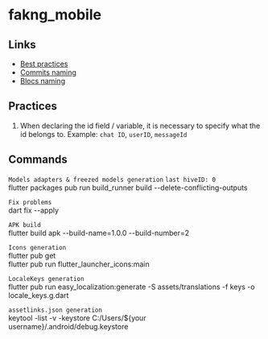 # fakng_mobile

## Links

* [Best practices](https://medium.com/flutter-community/flutter-best-practices-and-tips-7c2782c9ebb5)  
* [Commits naming](https://gist.github.com/Voloshin-Sergei/ffbec67c6d9fcb32b0df014ababba0e9)   
* [Blocs naming](https://github.com/felangel/bloc/blob/master/docs/ru/blocnamingconventions.md)  

## Practices

1. When declaring the id field / variable, it is necessary to specify what the id belongs to. Example: `chat ID`, `userID`, `messageId`

## Commands  

`Models adapters & freezed models generation`  `last hiveID: 0`  
flutter packages pub run build_runner build --delete-conflicting-outputs  

`Fix problems`  
dart fix --apply  

`APK build`  
flutter build apk --build-name=1.0.0 --build-number=2  

`Icons generation`  
flutter pub get  
flutter pub run flutter_launcher_icons:main  

`LocaleKeys generation`  
flutter pub run easy_localization:generate -S assets/translations -f keys -o locale_keys.g.dart  

`assetlinks.json generation`  
keytool -list -v -keystore C:/Users/${your username}/.android/debug.keystore  
